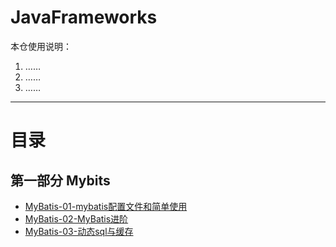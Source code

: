 # JavaFrameworks

本仓使用说明：  

1. ……
2. ……
3. ……

****

# 目录

## 第一部分 Mybits

- [MyBatis-01-mybatis配置文件和简单使用](notes/mybatis配置文件和简单使用的目录.md)
- [MyBatis-02-MyBatis进阶]()
- [MyBatis-03-动态sql与缓存]()
